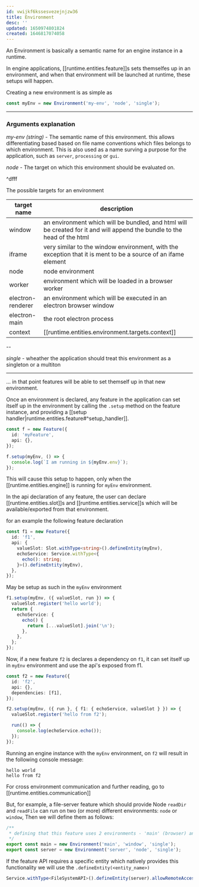 ```yaml
---
id: vwijkf6kssesvezejnjzw36
title: Environment
desc: ''
updated: 1650974801824
created: 1646817074058
---
```


An Environment is basically a semantic name for an engine instance in a runtime.

In engine applications, [[runtime.entities.feature]]s sets themselfes up in an environment, and when that environment will be launched at runtime, these setups will happen.

Creating a new environment is as simple as

```ts
const myEnv = new Environment('my-env', 'node', 'single');
```

---

### Arguments explanation

_my-env (string)_ - The semantic name of this environment. this allows differentiating based based on file name conventions which files belongs to which environment.
This is also used as a name surving a purpose for the application, such as `server`, `processing` or `gui`.

_node_ - The target on which this environment should be evaluated on.

^dfff

The possible targets for an environment

| target name       | description                                                                                                              |
| ----------------- | ------------------------------------------------------------------------------------------------------------------------ |
| window            | an environment which will be bundled, and html will be created for it and will append the bundle to the head of the html |
| iframe            | very similar to the window environment, with the exception that it is ment to be a source of an ifame element            |
| node              | node environment                                                                                                         |
| worker            | environment which will be loaded in a browser worker                                                                     |
| electron-renderer | an environment which will be executed in an electron browser window                                                      |
| electron-main     | the root electron process                                                                                                |
| context           | [[runtime.entities.environment.targets.context]]                                                                         |

--

_single_ - wheather the application should treat this environment as a singleton or a multiton

---

... in that point features will be able to set themself up in that new environment.

Once an environment is declared, any feature in the application can set itself up in the environment by calling the `.setup` method on the feature instance, and providing a [[setup handler|runtime.entities.feature#^setup_handler]].

```ts
const f = new Feature({
  id: 'myFeature',
  api: {},
});

f.setup(myEnv, () => {
  console.log(`I am running in ${myEnv.env}`);
});
```

This will cause this setup to happen, only when the [[runtime.entities.engine]] is running for `myEnv` environment.

In the api declaration of any feature, the user can declare [[runtime.entities.slot]]s and [[runtime.entities.service]]s which will be available/exported from that environment.

for an example the following feature declaration

```ts
const f1 = new Feature({
  id: 'f1',
  api: {
    valueSlot: Slot.withType<string>().defineEntity(myEnv),
    echoService: Service.withType<{
      echo(): string;
    }>().defineEntity(myEnv),
  },
});
```

May be setup as such in the `myEnv` environment

```ts
f1.setup(myEnv, ({ valueSlot, run }) => {
  valueSlot.register('hello world');
  return {
    echoService: {
      echo() {
        return [...valueSlot].join('\n');
      },
    },
  };
});
```

Now, if a new feature `f2` is declares a dependency on `f1`, it can set itself up in `myEnv` environment and use the api's exposed from f1.

```ts
const f2 = new Feature({
  id: 'f2',
  api: {},
  dependencies: [f1],
});

f2.setup(myEnv, ({ run }, { f1: { echoService, valueSlot } }) => {
  valueSlot.register('hello from f2');

  run(() => {
    console.log(echoService.echo());
  });
});
```

Running an engine instance with the `myEnv` environment, on `f2` will result in the following console message:

```
hello world
hello from f2
```

For cross environment communication and further reading, go to [[runtime.entities.communication]]

But, for example, a file-server feature which should provide Node `readDir` and `readFile` can run on two (or more) different environments: `node` or `window`, Then we will define them as follows:

```typescript
/**
 * defining that this feature uses 2 environments - 'main' (browser) and LiveServer environment with the semantic name 'server'
 */
export const main = new Environment('main', 'window', 'single');
export const server = new Environment('server', 'node', 'single');
```

If the feature API requires a specific entity which natively provides this functionality we will use the `.defineEntity(<entity_name>)`

```typescript
Service.withType<FileSystemAPI>().defineEntity(server).allowRemoteAccess();
```
